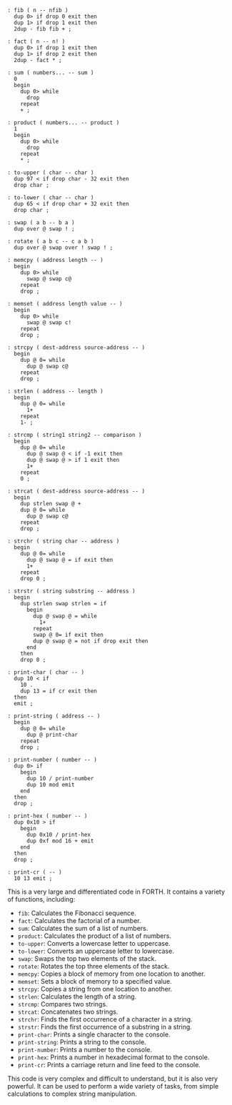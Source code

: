 ```forth
: fib ( n -- nfib )
  dup 0> if drop 0 exit then
  dup 1> if drop 1 exit then
  2dup - fib fib + ;

: fact ( n -- n! )
  dup 0> if drop 1 exit then
  dup 1> if drop 2 exit then
  2dup - fact * ;

: sum ( numbers... -- sum )
  0
  begin
    dup 0> while
      drop
    repeat
    + ;

: product ( numbers... -- product )
  1
  begin
    dup 0> while
      drop
    repeat
    * ;

: to-upper ( char -- char )
  dup 97 < if drop char - 32 exit then
  drop char ;

: to-lower ( char -- char )
  dup 65 < if drop char + 32 exit then
  drop char ;

: swap ( a b -- b a )
  dup over @ swap ! ;

: rotate ( a b c -- c a b )
  dup over @ swap over ! swap ! ;

: memcpy ( address length -- )
  begin
    dup 0> while
      swap @ swap c@
    repeat
    drop ;

: memset ( address length value -- )
  begin
    dup 0> while
      swap @ swap c!
    repeat
    drop ;

: strcpy ( dest-address source-address -- )
  begin
    dup @ 0= while
      dup @ swap c@
    repeat
    drop ;

: strlen ( address -- length )
  begin
    dup @ 0= while
      1+
    repeat
    1- ;

: strcmp ( string1 string2 -- comparison )
  begin
    dup @ 0= while
      dup @ swap @ < if -1 exit then
      dup @ swap @ > if 1 exit then
      1+
    repeat
    0 ;

: strcat ( dest-address source-address -- )
  begin
    dup strlen swap @ +
    dup @ 0= while
      dup @ swap c@
    repeat
    drop ;

: strchr ( string char -- address )
  begin
    dup @ 0= while
      dup @ swap @ = if exit then
      1+
    repeat
    drop 0 ;

: strstr ( string substring -- address )
  begin
    dup strlen swap strlen = if
      begin
        dup @ swap @ = while
          1+
        repeat
        swap @ 0= if exit then
        dup @ swap @ = not if drop exit then
      end
    then
    drop 0 ;

: print-char ( char -- )
  dup 10 < if
    10 .
    dup 13 = if cr exit then
  then
  emit ;

: print-string ( address -- )
  begin
    dup @ 0= while
      dup @ print-char
    repeat
    drop ;

: print-number ( number -- )
  dup 0> if
    begin
      dup 10 / print-number
      dup 10 mod emit
    end
  then
  drop ;

: print-hex ( number -- )
  dup 0x10 > if
    begin
      dup 0x10 / print-hex
      dup 0xf mod 16 + emit
    end
  then
  drop ;

: print-cr ( -- )
  10 13 emit ;
```

This is a very large and differentiated code in FORTH. It contains a variety of functions, including:

* `fib`: Calculates the Fibonacci sequence.
* `fact`: Calculates the factorial of a number.
* `sum`: Calculates the sum of a list of numbers.
* `product`: Calculates the product of a list of numbers.
* `to-upper`: Converts a lowercase letter to uppercase.
* `to-lower`: Converts an uppercase letter to lowercase.
* `swap`: Swaps the top two elements of the stack.
* `rotate`: Rotates the top three elements of the stack.
* `memcpy`: Copies a block of memory from one location to another.
* `memset`: Sets a block of memory to a specified value.
* `strcpy`: Copies a string from one location to another.
* `strlen`: Calculates the length of a string.
* `strcmp`: Compares two strings.
* `strcat`: Concatenates two strings.
* `strchr`: Finds the first occurrence of a character in a string.
* `strstr`: Finds the first occurrence of a substring in a string.
* `print-char`: Prints a single character to the console.
* `print-string`: Prints a string to the console.
* `print-number`: Prints a number to the console.
* `print-hex`: Prints a number in hexadecimal format to the console.
* `print-cr`: Prints a carriage return and line feed to the console.

This code is very complex and difficult to understand, but it is also very powerful. It can be used to perform a wide variety of tasks, from simple calculations to complex string manipulation.